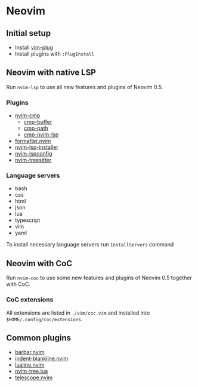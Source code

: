 # Neovim

## Initial setup

- Install [vim-plug](https://github.com/junegunn/vim-plug)
- Install plugins with `:PlugInstall`

## Neovim with native LSP

Run `nvim-lsp` to use all new features and plugins of Neovim 0.5.

### Plugins

- [nvim-cmp](https://github.com/hrsh7th/nvim-cmp)
  - [cmp-buffer](https://github.com/hrsh7th/cmp-buffer)
  - [cmp-path](https://github.com/hrsh7th/cmp-path)
  - [cmp-nvim-lsp](https://github.com/hrsh7th/cmp-nvim-lsp)
- [formatter.nvim](https://github.com/mhartington/formatter.nvim)
- [nvim-lsp-installer](https://github.com/williamboman/nvim-lsp-installer)
- [nvim-lspconfig](https://github.com/neovim/nvim-lspconfig)
- [nvim-treesitter](https://github.com/nvim-treesitter/nvim-treesitter)


### Language servers

- bash
- css
- html
- json
- lua
- typescript
- vim
- yaml

To install necessary language servers run `InstallServers` command

## Neovim with CoC

Run `nvim-coc` to use some new features and plugins of Neovim 0.5 together with
CoC.

### CoC extensions

All extensions are listed in `./vim/coc.vim` and installed into
`$HOME/.config/coc/extensions`.

## Common plugins

- [barbar.nvim](https://github.com/romgrk/barbar.nvim)
- [indent-blankline.nvim](https://github.com/lukas-reineke/indent-blankline.nvim)
- [lualine.nvim](https://github.com/hoob3rt/lualine.nvim)
- [nvim-tree.lua](https://github.com/kyazdani42/nvim-tree.lua)
- [telescope.nvim](https://github.com/nvim-telescope/telescope.nvim)
